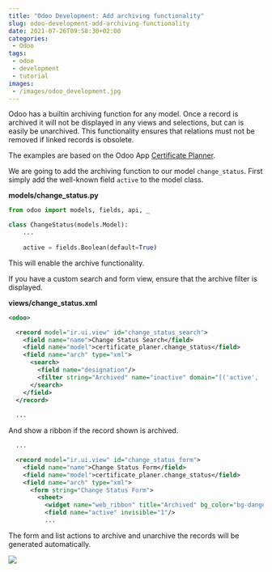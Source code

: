 ```yaml
---
title: "Odoo Development: Add archiving functionality"
slug: odoo-development-add-archiving-functionality
date: 2021-07-26T09:58:30+02:00
categories:
 - Odoo
tags:
 - odoo
 - development
 - tutorial
images:
 - /images/odoo_development.jpg
---
```


Odoo has a builtin archiving function for any model. Once a record is archived it will not be displayed in any views and selections, but can is easily be unarchived. This functionality ensures that relations must not be removed if linked records is obsolete.

<!--more-->

The examples are based on the Odoo App [Certificate Planner](https://github.com/Mint-System/Certificate-Planner).

We are going to add the archiving function to our model `change_status`. First simply add the well-known field `active` to the model class.

**models/change_status.py**

```py
from odoo import models, fields, api, _

class ChangeStatus(models.Model):
    ...
	
    active = fields.Boolean(default=True)
```

This will enable the archive functionality.

If you have a custom search and form view, ensure that the archive filter is displayed.

**views/change_status.xml**

```xml
<odoo>

  <record model="ir.ui.view" id="change_status_search">
    <field name="name">Change Status Search</field>
    <field name="model">certificate_planer.change_status</field>
    <field name="arch" type="xml">
      <search>
        <field name="designation"/>
        <filter string="Archived" name="inactive" domain="[('active', '=', False)]"/>
      </search>
    </field>
  </record>
	
  ...
```

And show a ribbon if the record shown is archived.

```xml
  ...

  <record model="ir.ui.view" id="change_status_form">
    <field name="name">Change Status Form</field>
    <field name="model">certificate_planer.change_status</field>
    <field name="arch" type="xml">
      <form string="Change Status Form">
        <sheet>
          <widget name="web_ribbon" title="Archived" bg_color="bg-danger" attrs="{'invisible': [('active', '=', True)]}"/>
          <field name="active" invisible="1"/>
	      ...
```

The form and list actions to archive and unarchive the records will be generated automatically.

![](/images/odoo-development-change-status-archive.png)
